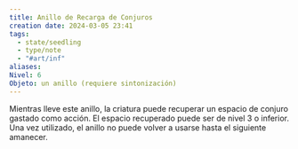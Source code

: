 ```yaml
---
title: Anillo de Recarga de Conjuros
creation date: 2024-03-05 23:41
tags:
  - state/seedling
  - type/note
  - "#art/inf"
aliases: 
Nivel: 6
Objeto: un anillo (requiere sintonización)
---
```

Mientras lleve este anillo, la criatura puede recuperar un espacio de conjuro gastado como acción. El espacio recuperado puede ser de nivel 3 o inferior. Una vez utilizado, el anillo no puede volver a usarse hasta el siguiente amanecer.